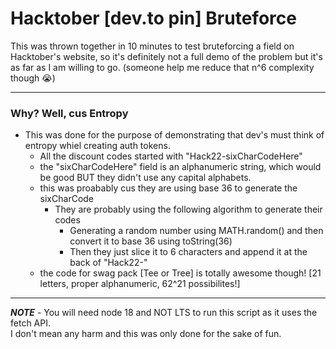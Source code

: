 # Hacktober [dev.to pin] Bruteforce

This was thrown together in 10 minutes to test bruteforcing a field on Hacktober's website, so it's definitely not a full demo of the problem but it's as far as I am willing to go. (someone help me reduce that n^6 complexity though 😭)

---

### Why? Well, cus Entropy
- This was done for the purpose of demonstrating that dev's must think of entropy whiel creating auth tokens.
    -  All the discount codes started with "Hack22-sixCharCodeHere"
    - the "sixCharCodeHere" field is an alphanumeric string, which would be good BUT they didn't use any capital alphabets.
    - this was proabably cus they are using base 36 to generate the sixCharCode
        - They are probably using the following algorithm to generate their codes
            - Generating a random number using MATH.random() and then convert it to base 36 using toString(36)
            - Then they just slice it to 6 characters and append it at the back of "Hack22-"
    - the code for swag pack [Tee or Tree] is totally awesome though! [21 letters, proper alphanumeric, 62^21 possibilites!]

---

***NOTE*** -  You will need node 18 and NOT LTS to run this script as it uses the fetch API. <br />
I don't mean any harm and this was only done for the sake of fun.
